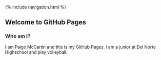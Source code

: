 {% include navigation.html %}

## Welcome to GitHub Pages



### Who am I?

I am Paige McCartin and this is my GitHub Pages. I am a junior at Del Norte Highschool and play volleyball. 
